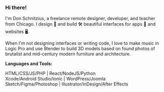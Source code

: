 ### Hi there!

I'm Don Schnitzius, a freelance remote designer, developer, and teacher from Chicago. I design 📐 and build 🛠 beautiful interfaces for apps 📱 and websites 🖥.

When I'm not designing interfaces or writing code, I love to make music in Logic Pro and use Blender to build 3D models based on found photos of brutalist and mid-century modern furniture and architecture.

**Languages and Tools:**

HTML/CSS/JS/PHP | React/NodeJS/Python  
Xcode/Android Studio/Ionic | WordPress/Joomla  
Sketch/Figma/Photoshop | Illustrator/InDesign/After Effects
<!--
**don1138/don1138** is a ✨ _special_ ✨ repository because its `README.md` (this file) appears on your GitHub profile.

Here are some ideas to get you started:

- 🔭 I’m currently working on ...
- 🌱 I’m currently learning ...
- 👯 I’m looking to collaborate on ...
- 🤔 I’m looking for help with ...
- 💬 Ask me about ...
- 📫 How to reach me: ...
- 😄 Pronouns: ...
- ⚡ Fun fact: ...
-->

